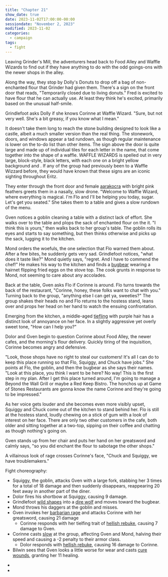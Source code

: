 ```yaml
---
title: "Chapter 21"
show_date: true
date: 2023-11-02T17:00:00-00:00
sessiondate: "November 2, 2023"
modified: 2023-11-02
categories:
  - campaign
tags:
  - fight
---
```


Leaving Grinder's Mill, the adventurers head back to Food Alley and Waffle Wizards
to find out if they have anything to do with the odd goings-ons with the newer
shops in the alley.

Along the way, they stop by Dolly's Donuts to drop off a bag of non-enchanted flour
that Grinder had given them. There's a sign on the front door that reads, "Temporarily
closed due to living donuts." Fred is excited to have flour that he can actually use.
At least they think he's excited, primarily based on the unusual half-smile.

Grindlefoot asks Dolly if she knows Corinne at Waffle Wizard. "Sure, but not very well.
She's a bit greasy, if you know what I mean."

It doesn't take them long to reach the stone building designed to look like a castle,
albeit a much smaller version than the real thing. The stonework, doors, and windows
appear a tad rundown, as though regular maintenance is lower on the to-do list than
other items. The sign above the door is quite large and made up of individual tiles
for each letter in the name, that come together into the shape of a waffle. WAFFLE
WIZARDS is spelled out in very large, block-style, black letters, with each one on
a bright yellow background and . If any of the group had previously been to a Waffle
Wizzard before, they would have known that these signs are an iconic sighting
throughout Eritz.

They enter through the front door and female [aarakocra](https://www.dndbeyond.com/races/4-aarakocra)
with bright pink feathers greets them in a nasally, slow drone. "Welcome to Waffle
Wizard, where everything is magical. I'm Flo and I'll be helping you today, sugar.
Let's get you seated." She takes them to a table and gives a slow rundown of the
menu.

Gven notices a goblin cleaning a table with a distinct lack of effort. She walks over
to the table and plops the sack of enchanted flour on the it. "I think this is yours,"
then walks back to her group's table. The goblin rolls its eyes and starts to say
something, but then thinks otherwise and picks up the sack, lugging it to the kitchen.

Mond orders the woefuls, the one selection that Flo warned them about. After a few
bites, he suddenly gets very sad. Grindlefoot notices, "what does it taste like?"
Mond quietly says, "regret. And I have to commend the chef!" He makes his way
to the kitchen and finds a [bugbear](https://www.dndbeyond.com/monsters/16817-bugbear)
wearing a hairnet flipping fried eggs on the stove top. The cook grunts in response
to Mond, not seeming to care about any accolades.

Back at the table, Gven asks Flo if Corinne is around. Flo turns towards the back
of the restaurant, "Corinne, honey, these folks want to chat with you." Turning
back to the group, "anything else I can get ya, sweeties?" The group shakes their
heads no and Flo returns to the hostess stand, leans over and props her head on
her hand to watch the ensuing confrontation.

Emerging from the kitchen, a middle-aged [tiefling](https://www.dndbeyond.com/races/7-tiefling)
with purple hair has a distinct look of annoyance on her face. In a slightly aggressive
yet overly sweet tone, "How can I help you?"

Dolor and Gven begin to question Corinne about Food Alley, the newer cafes, and
the morning's flour delivery. Quickly tiring of the inquisition, Corinne becomes
angry and defensive. 

"Look, those shops have no right to steal our customers!
It's all I can do to keep this place running so that Flo, Squiggy, and Chuck have
jobs." She points at Flo, the goblin, and then the bugbear as she says their names.
"Look at this place, you think I want to be here? No way! This is the first step
in my plan. After I get this place turned around, I'm going to manage a Beyond
the Wall Grill or maybe a Red Keep Bistro. The honchos up at Game of Stones
Restaurants are gonna know the name Corinne and they're going to be impressed."

As her voice gets louder and she becomes even more visibly upset, Squiggy and
Chuck come out of the kitchen to stand behind her. Flo is still at the hostess
stand, loudly chewing on a stick of gum with a look of interest on her face.
There are only two other customers in the cafe, both older and sitting together
at a two-top, sipping on their coffee and chatting as though nothing's going on.

Gven stands up from her chair and puts her hand on her greatsword and calmly says,
"so you did enchant the flour to sabotage the other shops."

A villainous look of rage crosses Corinne's face, "Chuck and Squiggy, we have
troublemakers."

Fight choreography:

<!-- Round 1 -->
*   Squiggy, the goblin, attacks Gven with a large fork, stabbing her 3 times for a total of 18 damage
    and then suddenly disappears, reappearing 20 feet away in another part of the diner.
*   Dolor fires his shortbow at Squiggy, causing 9 damage.
*   Grindlefoot [wild shapes](https://www.dndbeyond.com/posts/635-druid-101-wild-shape-guide)
    into a [dire wolf](https://www.dndbeyond.com/monsters/16841-dire-wolf) and moves
    toward the bugbear.
*   Mond throws his daggers at the goblin and misses.
*   Gven invokes her [barbarian rage](https://www.thegamer.com/dungeons-dragons-dnd-barbarian-rage-explained-guide/)
    and attacks Corinne with her greatsword, causing 21 damage
    *   Corinne responds with her tielfing trait of [hellish rebuke](https://www.dndbeyond.com/spells/hellish-rebuke),
        causing 7 damage to Gven.
*   Corinne casts [slow](https://www.dndbeyond.com/spells/slow) at the group, affecting
    Gven and Mond, halving their speed and causing a -2 penalty to their armor class.
    *   Dolor responds with [hellish rebuke](https://www.dndbeyond.com/spells/hellish-rebuke),
        causing 16 damage to Corinne.
*   Bilwin sees that Gven looks a little worse for wear and casts [cure wounds](https://www.dndbeyond.com/spells/cure-wounds),
    granting her 11 healing.

<!-- Round 2 -->
*   
* 



<!-- em dash: — | kebyoard shortcut = Option + Shift + Dash (-) -->
<!-- https://oatcookies.neocities.org/dndmoney to convert copper, silver, gold, and more into CP -->
